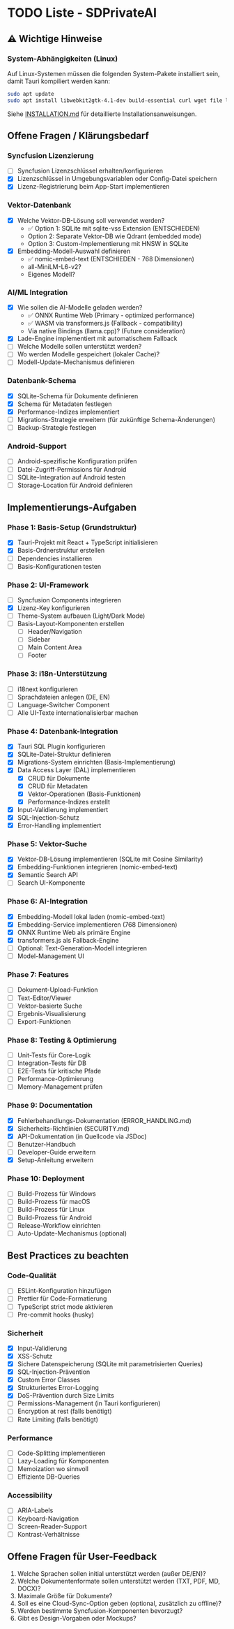 # TODO Liste - SDPrivateAI

## ⚠️ Wichtige Hinweise

### System-Abhängigkeiten (Linux)
Auf Linux-Systemen müssen die folgenden System-Pakete installiert sein, damit Tauri kompiliert werden kann:
```bash
sudo apt update
sudo apt install libwebkit2gtk-4.1-dev build-essential curl wget file libxdo-dev libssl-dev libayatana-appindicator3-dev librsvg2-dev
```

Siehe [INSTALLATION.md](./INSTALLATION.md) für detaillierte Installationsanweisungen.

## Offene Fragen / Klärungsbedarf

### Syncfusion Lizenzierung
- [ ] Syncfusion Lizenzschlüssel erhalten/konfigurieren
- [x] Lizenzschlüssel in Umgebungsvariablen oder Config-Datei speichern
- [x] Lizenz-Registrierung beim App-Start implementieren

### Vektor-Datenbank
- [x] Welche Vektor-DB-Lösung soll verwendet werden?
  - ✅ Option 1: SQLite mit sqlite-vss Extension (ENTSCHIEDEN)
  - Option 2: Separate Vektor-DB wie Qdrant (embedded mode)
  - Option 3: Custom-Implementierung mit HNSW in SQLite
- [x] Embedding-Modell-Auswahl definieren
  - ✅ nomic-embed-text (ENTSCHIEDEN - 768 Dimensionen)
  - all-MiniLM-L6-v2?
  - Eigenes Modell?

### AI/ML Integration
- [x] Wie sollen die AI-Modelle geladen werden?
  - ✅ ONNX Runtime Web (Primary - optimized performance)
  - ✅ WASM via transformers.js (Fallback - compatibility)
  - Via native Bindings (llama.cpp)? (Future consideration)
- [x] Lade-Engine implementiert mit automatischem Fallback
- [ ] Welche Modelle sollen unterstützt werden?
- [ ] Wo werden Modelle gespeichert (lokaler Cache)?
- [ ] Modell-Update-Mechanismus definieren

### Datenbank-Schema
- [x] SQLite-Schema für Dokumente definieren
- [x] Schema für Metadaten festlegen
- [x] Performance-Indizes implementiert
- [ ] Migrations-Strategie erweitern (für zukünftige Schema-Änderungen)
- [ ] Backup-Strategie festlegen

### Android-Support
- [ ] Android-spezifische Konfiguration prüfen
- [ ] Datei-Zugriff-Permissions für Android
- [ ] SQLite-Integration auf Android testen
- [ ] Storage-Location für Android definieren

## Implementierungs-Aufgaben

### Phase 1: Basis-Setup (Grundstruktur)
- [x] Tauri-Projekt mit React + TypeScript initialisieren
- [x] Basis-Ordnerstruktur erstellen
- [ ] Dependencies installieren
- [ ] Basis-Konfigurationen testen

### Phase 2: UI-Framework
- [ ] Syncfusion Components integrieren
- [x] Lizenz-Key konfigurieren
- [ ] Theme-System aufbauen (Light/Dark Mode)
- [ ] Basis-Layout-Komponenten erstellen
  - [ ] Header/Navigation
  - [ ] Sidebar
  - [ ] Main Content Area
  - [ ] Footer

### Phase 3: i18n-Unterstützung
- [ ] i18next konfigurieren
- [ ] Sprachdateien anlegen (DE, EN)
- [ ] Language-Switcher Component
- [ ] Alle UI-Texte internationalisierbar machen

### Phase 4: Datenbank-Integration
- [x] Tauri SQL Plugin konfigurieren
- [x] SQLite-Datei-Struktur definieren
- [x] Migrations-System einrichten (Basis-Implementierung)
- [x] Data Access Layer (DAL) implementieren
  - [x] CRUD für Dokumente
  - [x] CRUD für Metadaten
  - [x] Vektor-Operationen (Basis-Funktionen)
  - [x] Performance-Indizes erstellt
- [x] Input-Validierung implementiert
- [x] SQL-Injection-Schutz
- [x] Error-Handling implementiert

### Phase 5: Vektor-Suche
- [x] Vektor-DB-Lösung implementieren (SQLite mit Cosine Similarity)
- [x] Embedding-Funktionen integrieren (nomic-embed-text)
- [x] Semantic Search API
- [ ] Search UI-Komponente

### Phase 6: AI-Integration
- [x] Embedding-Modell lokal laden (nomic-embed-text)
- [x] Embedding-Service implementieren (768 Dimensionen)
- [x] ONNX Runtime Web als primäre Engine
- [x] transformers.js als Fallback-Engine
- [ ] Optional: Text-Generation-Modell integrieren
- [ ] Model-Management UI

### Phase 7: Features
- [ ] Dokument-Upload-Funktion
- [ ] Text-Editor/Viewer
- [ ] Vektor-basierte Suche
- [ ] Ergebnis-Visualisierung
- [ ] Export-Funktionen

### Phase 8: Testing & Optimierung
- [ ] Unit-Tests für Core-Logik
- [ ] Integration-Tests für DB
- [ ] E2E-Tests für kritische Pfade
- [ ] Performance-Optimierung
- [ ] Memory-Management prüfen

### Phase 9: Documentation
- [x] Fehlerbehandlungs-Dokumentation (ERROR_HANDLING.md)
- [x] Sicherheits-Richtlinien (SECURITY.md)
- [x] API-Dokumentation (in Quellcode via JSDoc)
- [ ] Benutzer-Handbuch
- [ ] Developer-Guide erweitern
- [x] Setup-Anleitung erweitern

### Phase 10: Deployment
- [ ] Build-Prozess für Windows
- [ ] Build-Prozess für macOS
- [ ] Build-Prozess für Linux
- [ ] Build-Prozess für Android
- [ ] Release-Workflow einrichten
- [ ] Auto-Update-Mechanismus (optional)

## Best Practices zu beachten

### Code-Qualität
- [ ] ESLint-Konfiguration hinzufügen
- [ ] Prettier für Code-Formatierung
- [ ] TypeScript strict mode aktivieren
- [ ] Pre-commit hooks (husky)

### Sicherheit
- [x] Input-Validierung
- [x] XSS-Schutz
- [x] Sichere Datenspeicherung (SQLite mit parametrisierten Queries)
- [x] SQL-Injection-Prävention
- [x] Custom Error Classes
- [x] Strukturiertes Error-Logging
- [x] DoS-Prävention durch Size Limits
- [ ] Permissions-Management (in Tauri konfigurieren)
- [ ] Encryption at rest (falls benötigt)
- [ ] Rate Limiting (falls benötigt)

### Performance
- [ ] Code-Splitting implementieren
- [ ] Lazy-Loading für Komponenten
- [ ] Memoization wo sinnvoll
- [ ] Effiziente DB-Queries

### Accessibility
- [ ] ARIA-Labels
- [ ] Keyboard-Navigation
- [ ] Screen-Reader-Support
- [ ] Kontrast-Verhältnisse

## Offene Fragen für User-Feedback
1. Welche Sprachen sollen initial unterstützt werden (außer DE/EN)?
2. Welche Dokumentenformate sollen unterstützt werden (TXT, PDF, MD, DOCX)?
3. Maximale Größe für Dokumente?
4. Soll es eine Cloud-Sync-Option geben (optional, zusätzlich zu offline)?
5. Werden bestimmte Syncfusion-Komponenten bevorzugt?
6. Gibt es Design-Vorgaben oder Mockups?

